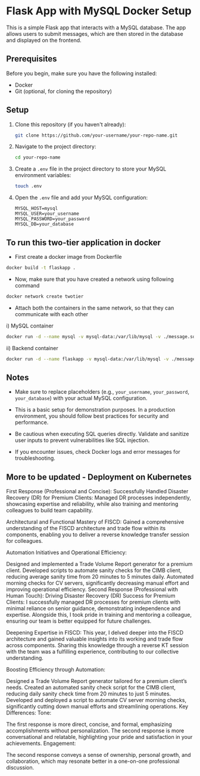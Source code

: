  
# Flask App with MySQL Docker Setup

This is a simple Flask app that interacts with a MySQL database. The app allows users to submit messages, which are then stored in the database and displayed on the frontend.

## Prerequisites

Before you begin, make sure you have the following installed:

- Docker
- Git (optional, for cloning the repository)

## Setup

1. Clone this repository (if you haven't already):

   ```bash
   git clone https://github.com/your-username/your-repo-name.git
   ```

2. Navigate to the project directory:

   ```bash
   cd your-repo-name
   ```

3. Create a `.env` file in the project directory to store your MySQL environment variables:

   ```bash
   touch .env
   ```

4. Open the `.env` file and add your MySQL configuration:

   ```
   MYSQL_HOST=mysql
   MYSQL_USER=your_username
   MYSQL_PASSWORD=your_password
   MYSQL_DB=your_database
   ```

## To run this two-tier application in docker

- First create a docker image from Dockerfile
```bash
docker build -t flaskapp .
```

- Now, make sure that you have created a network using following command
```bash
docker network create twotier
```

- Attach both the containers in the same network, so that they can communicate with each other

i) MySQL container 
```bash
docker run -d --name mysql -v mysql-data:/var/lib/mysql -v ./message.sql:/docker-entrypoint-initdb.d/message.sql --network=twotier -e MYSQL_DATABASE=mydb -e MYSQL_USER=root -e MYSQL_ROOT_PASSWORD="admin" -p 3360:3360 mysql:5.7
```
ii) Backend container
```bash
docker run -d --name flaskapp -v mysql-data:/var/lib/mysql -v ./message.sql:/docker-entrypoint-initdb.d/message.sql --network=twotier -e MYSQL_HOST=mysql -e MYSQL_USER=root -e MYSQL_PASSWORD=admin -e MYSQL_DB=mydb -p 5000:5000 flaskapp:latest
```

## Notes

- Make sure to replace placeholders (e.g., `your_username`, `your_password`, `your_database`) with your actual MySQL configuration.

- This is a basic setup for demonstration purposes. In a production environment, you should follow best practices for security and performance.

- Be cautious when executing SQL queries directly. Validate and sanitize user inputs to prevent vulnerabilities like SQL injection.

- If you encounter issues, check Docker logs and error messages for troubleshooting.



## 
## More to be updated -  Deployment on Kubernetes



First Response (Professional and Concise):
Successfully Handled Disaster Recovery (DR) for Premium Clients: Managed DR processes independently, showcasing expertise and reliability, while also training and mentoring colleagues to build team capability.

Architectural and Functional Mastery of FISCD: Gained a comprehensive understanding of the FISCD architecture and trade flow within its components, enabling you to deliver a reverse knowledge transfer session for colleagues.

Automation Initiatives and Operational Efficiency:

Designed and implemented a Trade Volume Report generator for a premium client.
Developed scripts to automate sanity checks for the CIMB client, reducing average sanity time from 20 minutes to 5 minutes daily.
Automated morning checks for CV servers, significantly decreasing manual effort and improving operational efficiency.
Second Response (Professional with Human Touch):
Driving Disaster Recovery (DR) Success for Premium Clients: I successfully managed DR processes for premium clients with minimal reliance on senior guidance, demonstrating independence and expertise. Alongside this, I took pride in training and mentoring a colleague, ensuring our team is better equipped for future challenges.

Deepening Expertise in FISCD: This year, I delved deeper into the FISCD architecture and gained valuable insights into its working and trade flow across components. Sharing this knowledge through a reverse KT session with the team was a fulfilling experience, contributing to our collective understanding.

Boosting Efficiency through Automation:

Designed a Trade Volume Report generator tailored for a premium client’s needs.
Created an automated sanity check script for the CIMB client, reducing daily sanity check time from 20 minutes to just 5 minutes.
Developed and deployed a script to automate CV server morning checks, significantly cutting down manual efforts and streamlining operations.
Key Differences:
Tone:

The first response is more direct, concise, and formal, emphasizing accomplishments without personalization.
The second response is more conversational and relatable, highlighting your pride and satisfaction in your achievements.
Engagement:

The second response conveys a sense of ownership, personal growth, and collaboration, which may resonate better in a one-on-one professional discussion.

